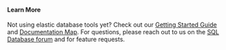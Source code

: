 #### Learn More

Not using elastic database tools yet? Check out our [Getting Started Guide](/documentation/articles/sql-database-elastic-scale-get-started) and [Documentation Map](/documentation/articles/sql-database-elastic-scale-documentation-map).  For questions, please reach out to us on the [SQL Database forum](https://social.msdn.microsoft.com/Forums/zh-cn/home?forum=windowsazurezhchs) and for feature requests.
